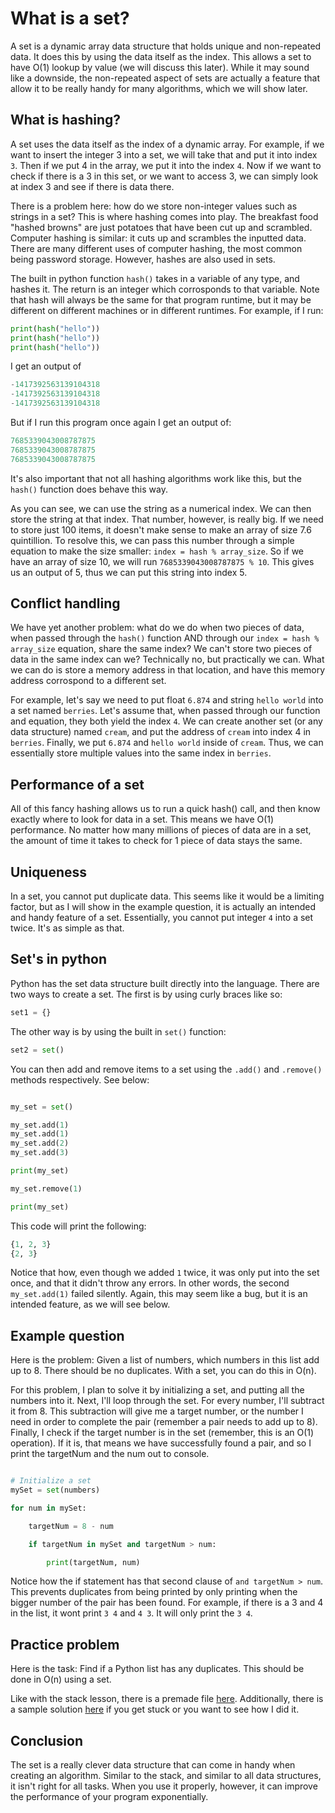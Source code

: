 # What is a set?

A set is a dynamic array data structure that holds unique and non-repeated data. It does this by using the data itself as the index. This allows a set to have O(1) lookup by value (we will discuss this later). While it may sound like a downside, the non-repeated aspect of sets are actually a feature that allow it to be really handy for many algorithms, which we will show later. 

## What is hashing?

A set uses the data itself as the index of a dynamic array. For example, if we want to insert the integer 3 into a set, we will take that and put it into index `3`. Then if we put 4 in the array, we put it into the index `4`. Now if we want to check if there is a 3 in this set, or we want to access 3, we can simply look at index 3 and see if there is data there.

There is a problem here: how do we store non-integer values such as strings in a set? This is where hashing comes into play. The breakfast food "hashed browns" are just potatoes that have been cut up and scrambled. Computer hashing is similar: it cuts up and scrambles the inputted data. There are many different uses of computer hashing, the most common being password storage. However, hashes are also used in sets.

The built in python function `hash()` takes in a variable of any type, and hashes it. The return is an integer which corrosponds to that variable. Note that hash will always be the same for that program runtime, but it may be different on different machines or in different runtimes.  For example, if I run:

```python
print(hash("hello"))
print(hash("hello"))
print(hash("hello"))
``` 
I get an output of 
```python
-1417392563139104318
-1417392563139104318
-1417392563139104318
```

But if I run this program once again I get an output of:
```python
7685339043008787875
7685339043008787875
7685339043008787875
```

It's also important that not all hashing algorithms work like this, but the `hash()` function does behave this way. 

As you can see, we can use the string as a numerical index. We can then store the string at that index. That number, however, is really big. If we need to store just 100 items, it doesn't make sense to make an array of size  7.6 quintillion. To resolve this, we can pass this number through a simple equation to make the size smaller: `index = hash % array_size`. So if we have an array of size 10, we will run `7685339043008787875 % 10`. This gives us an output of 5, thus we can put this string into index 5.

## Conflict handling

We have yet another problem: what do we do when two pieces of data, when passed through the `hash()` function AND through our `index = hash % array_size` equation, share the same index? We can't store two pieces of data in the same index can we? Technically no, but practically we can. What we can do is store a memory address in that location, and have this memory address corrospond to a different set. 

For example, let's say we need to put float `6.874` and string `hello world` into a set named `berries`. Let's assume that, when passed through our function and equation, they both yield the index `4`. We can create another set (or any data structure) named `cream`, and put the address of `cream` into index 4 in `berries`. Finally, we put `6.874` and `hello world` inside of `cream`. Thus, we can essentially store multiple values into the same index in `berries`.


## Performance of a set

All of this fancy hashing allows us to run a quick hash() call, and then know exactly where to look for data in a set. This means we have O(1) performance. No matter how many millions of pieces of data are in a set, the amount of time it takes to check for 1 piece of data stays the same.

## Uniqueness

In a set, you cannot put duplicate data. This seems like it would be a limiting factor, but as I will show in the example question, it is actually an intended and handy feature of a set. Essentially, you cannot put integer `4` into a set twice. It's as simple as that. 

## Set's in python

Python has the set data structure built directly into the language. There are two ways to create a set. The first is by using curly braces like so:

```python
set1 = {}

```

The other way is by using the built in `set()` function:

```python
set2 = set()
```

You can then add and remove items to a set using the `.add()` and `.remove()` methods respectively. See below:

```python

my_set = set()

my_set.add(1)
my_set.add(1)
my_set.add(2)
my_set.add(3)

print(my_set)

my_set.remove(1)

print(my_set)

```

This code will print the following: 
```python
{1, 2, 3}
{2, 3}
```
Notice that how, even though we added `1` twice, it was only put into the set once, and that it didn't throw any errors. In other words, the second `my_set.add(1)` failed silently. Again, this may seem like a bug, but it is an intended feature, as we will see below.

## Example question

Here is the problem: Given a list of numbers, which numbers in this list add up to 8. There should be no duplicates. With a set, you can do this in O(n).

For this problem, I plan to solve it by initializing a set, and putting all the numbers into it. Next, I'll loop through the set. For every number, I'll subtract it from 8. This subtraction will give me a target number, or the number I need in order to complete the pair (remember a pair needs to add up to 8). Finally, I check if the target number is in the set (remember, this is an O(1) operation). If it is, that means we have successfully found a pair, and so I print the targetNum and the num out to console.

```python

# Initialize a set
mySet = set(numbers)

for num in mySet:

    targetNum = 8 - num

    if targetNum in mySet and targetNum > num:

        print(targetNum, num)

```

Notice how the if statement has that second clause of `and targetNum > num`. This prevents duplicates from being printed by only printing when the bigger number of the pair has been found. For example, if there is a 3 and 4 in the list, it wont print `3 4` and `4 3`. It will only print the `3 4`. 

## Practice problem

Here is the task:  Find if a Python list has any duplicates. This should be done in O(n) using a set. 

Like with the stack lesson, there is a premade file [here](./practice_problems/problems/set_problem.py). Additionally, there is a sample solution [here](./practice_problems/solutions/set_example_solution.py) if you get stuck or you want to see how I did it. 

## Conclusion

The set is a really clever data structure that can come in handy when creating an algorithm. Similar to the stack, and similar to all data structures, it isn't right for all tasks. When you use it properly, however, it can improve the performance of your program exponentially.

